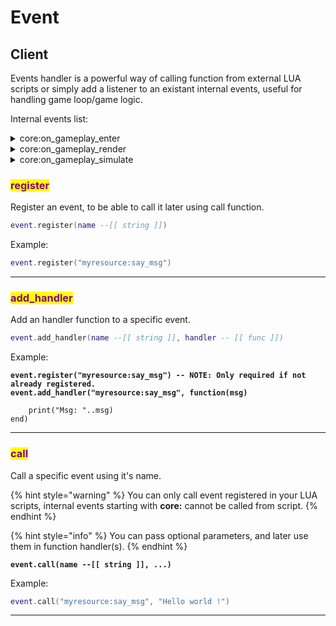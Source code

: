 # Event

## Client

Events handler is a powerful way of calling function from external LUA scripts or simply add a listener to an existant internal events, useful for handling game loop/game logic.

Internal events list:

<details>

<summary>core:on_gameplay_enter</summary>

Called right after you enter the game.

Example:

```lua
event.add_handler("core:on_gameplay_enter", function()

    print("You just spawned into the game !")
end)
```

</details>

<details>

<summary>core:on_gameplay_render</summary>

Called every frame (Mostly used to handle UI)

Example:

```lua
event.add_handler("core:on_gameplay_render", function()

    print("Called every frame !")
end)
```

</details>

<details>

<summary>core:on_gameplay_simulate</summary>

Called every frame (Mostly used to handle physics, entities spawning, ...)

Example:

```lua
event.add_handler("core:on_gameplay_simulate", function()

    -- WARNING: You cannot draw ui functions here !
    print("Called every frame !")
end)
```

</details>

### <mark style="color:purple;">register</mark>

Register an event, to be able to call it later using call function.

```lua
event.register(name --[[ string ]])
```

Example:

```lua
event.register("myresource:say_msg")
```

***

### <mark style="color:purple;">add\_handler</mark>

Add an handler function to a specific event.

```lua
event.add_handler(name --[[ string ]], handler -- [[ func ]])
```

Example:

<pre class="language-lua"><code class="lang-lua"><strong>event.register("myresource:say_msg") -- NOTE: Only required if not already registered.
</strong><strong>event.add_handler("myresource:say_msg", function(msg)
</strong>
    print("Msg: "..msg)
end)
</code></pre>

***

### <mark style="color:purple;">call</mark>

Call a specific event using it's name.

{% hint style="warning" %}
You can only call event registered in your LUA scripts, internal events starting with **core:** cannot be called from script.
{% endhint %}

{% hint style="info" %}
You can pass optional parameters, and later use them in function handler(s).
{% endhint %}

<pre class="language-lua"><code class="lang-lua"><strong>event.call(name --[[ string ]], ...)
</strong></code></pre>

Example:

```lua
event.call("myresource:say_msg", "Hello world !")
```

***
